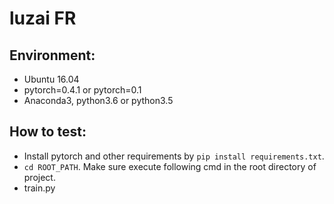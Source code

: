 # luzai FR

## Environment:

- Ubuntu 16.04
- pytorch=0.4.1 or pytorch=0.1 
- Anaconda3, python3.6 or python3.5
 
## How to test: 

- Install pytorch and other requirements by `pip install requirements.txt`. 
- `cd ROOT_PATH`. Make sure execute following cmd in the root directory of project. 
- train.py 